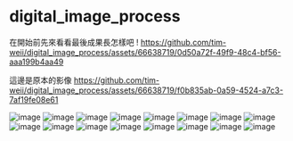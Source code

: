 # digital_image_process
在開始前先來看看最後成果長怎樣吧 ! 
https://github.com/tim-weii/digital_image_process/assets/66638719/0d50a72f-49f9-48c4-bf56-aaa199b4aa49

這邊是原本的影像
https://github.com/tim-weii/digital_image_process/assets/66638719/f0b835ab-0a59-4524-a7c3-7af19fe08e61

![image](https://github.com/tim-weii/digital_image_process/assets/66638719/893761fd-c72f-4eca-8934-12504c9bce9e)
![image](https://github.com/tim-weii/digital_image_process/assets/66638719/546fc2a6-7266-4f08-91fa-566367448743)
![image](https://github.com/tim-weii/digital_image_process/assets/66638719/62bb5353-e0a0-4fe5-ae57-64d61fd4fbcf)
![image](https://github.com/tim-weii/digital_image_process/assets/66638719/ec21ec09-2f5e-4f71-86d2-d8a6ba58c335)
![image](https://github.com/tim-weii/digital_image_process/assets/66638719/332499c0-dd18-4893-8ab5-d46c7320c8bd)
![image](https://github.com/tim-weii/digital_image_process/assets/66638719/40bff738-a1f6-4b54-b45c-7fb5ba581d1f)
![image](https://github.com/tim-weii/digital_image_process/assets/66638719/658bbd50-7f15-4ba2-bebe-d08454c7dc03)
![image](https://github.com/tim-weii/digital_image_process/assets/66638719/0b1ccf8c-6ab9-4274-84ba-251cb5d1444c)
![image](https://github.com/tim-weii/digital_image_process/assets/66638719/67b4938d-00e4-4793-a72b-4feb03f1f516)
![image](https://github.com/tim-weii/digital_image_process/assets/66638719/19adf409-bca6-4691-b791-ce206f357ec1)
![image](https://github.com/tim-weii/digital_image_process/assets/66638719/c0f27903-5d9e-4607-a28f-816251ebadad)
![image](https://github.com/tim-weii/digital_image_process/assets/66638719/55377dfc-0e8f-408a-b8f2-5167e53c6e88)
![image](https://github.com/tim-weii/digital_image_process/assets/66638719/842b9403-3174-422c-a35e-751fc959483d)
![image](https://github.com/tim-weii/digital_image_process/assets/66638719/5fb41f44-f26c-4c5a-9c33-e0dd56ebeed6)
![image](https://github.com/tim-weii/digital_image_process/assets/66638719/f9a8e7b4-9fe4-4f0f-8f52-d52d64217379)
![image](https://github.com/tim-weii/digital_image_process/assets/66638719/dee4e9a0-6543-4005-978b-cd986bfd49aa)
